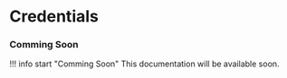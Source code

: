 # Credentials

### Comming Soon

!!! info start "Comming Soon"
    This documentation will be available soon.